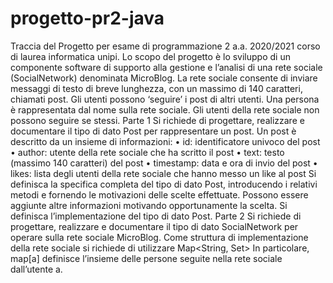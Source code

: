 # progetto-pr2-java
Traccia del Progetto per esame di programmazione 2 a.a. 2020/2021 corso di laurea informatica unipi.
Lo scopo del progetto è lo sviluppo di un componente software di supporto alla gestione e
l’analisi di una rete sociale (SocialNetwork) denominata MicroBlog.
La rete sociale consente di inviare messaggi di testo di breve lunghezza, con un massimo di 140 caratteri,
chiamati post. Gli utenti possono ‘seguire’ i post di altri utenti. Una persona è rappresentata dal nome sulla
rete sociale. Gli utenti della rete sociale non possono seguire se stessi.
Parte 1
Si richiede di progettare, realizzare e documentare il tipo di dato Post per rappresentare un post. Un post è
descritto da un insieme di informazioni:
• id: identificatore univoco del post
• author: utente della rete sociale che ha scritto il post
• text: testo (massimo 140 caratteri) del post
• timestamp: data e ora di invio del post
• likes: lista degli utenti della rete sociale che hanno messo un like al post
Si definisca la specifica completa del tipo di dato Post, introducendo i relativi metodi e fornendo le
motivazioni delle scelte effettuate. Possono essere aggiunte altre informazioni motivando opportunamente
la scelta.
Si definisca l’implementazione del tipo di dato Post.
Parte 2
Si richiede di progettare, realizzare e documentare il tipo di dato SocialNetwork per operare sulla rete
sociale MicroBlog. Come struttura di implementazione della rete sociale si richiede di utilizzare
Map<String, Set<String>>
In particolare, map[a] definisce l’insieme delle persone seguite nella rete sociale dall’utente a.
